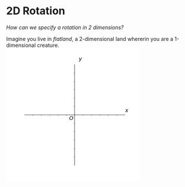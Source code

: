 # 2D Rotation
_How can we specify a rotation in 2 dimensions?_

Imagine you live in _flatland_, a 2-dimensional land whererin you are a 1-dimensional creature.
![fig](img/guides/fig.jpg)
